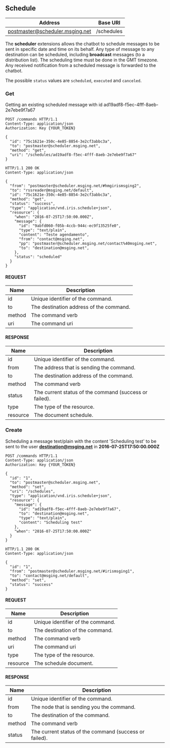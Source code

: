 ## Schedule

| Address                         | Base URI     |
|---------------------------------|--------------|
| postmaster@scheduler.msging.net | /schedules   |

The **scheduler** extensions allows the chatbot to schedule messages to be sent in specific date and time on its behalf. Any type of message to any destination can be scheduled, including **broadcast** messages (to a distribution list). The scheduling time must be done in the GMT timezone. Any received notification from a scheduled message is forwarded to the chatbot.

The possible `status` values are `scheduled`, `executed` and `canceled`. 

### Get

Getting an existing scheduled message with id ad19adf8-f5ec-4fff-8aeb-2e7ebe9f7a67

```http
POST /commands HTTP/1.1
Content-Type: application/json
Authorization: Key {YOUR_TOKEN}

{  
  "id": "75c1621e-350c-4e85-8854-3e2cf3abbc3a",
  "to": "postmaster@scheduler.msging.net",
  "method": "get",
  "uri": "/schedules/ad19adf8-f5ec-4fff-8aeb-2e7ebe9f7a67"
}
```

```http
HTTP/1.1 200 OK
Content-Type: application/json

{
  "from": "postmaster@scheduler.msging.net/#hmgirismsging2",
  "to": "rssreader@msging.net/default",
  "id": "75c1621e-350c-4e85-8854-3e2cf3abbc3a",
  "method": "get",
  "status": "success",
  "type": "application/vnd.iris.schedule+json",
  "resource": {
    "when": "2016-07-25T17:50:00.000Z",
    "message": {
      "id": "9abfd060-f05b-4ccb-944c-ec9f13525fe0",
      "type": "text/plain",
      "content": "Teste agendamento",
      "from": "contact@msging.net",
      "pp": "postmaster@scheduler.msging.net/contact%40msging.net",
      "to": "destination@msging.net",
    },
    "status": "scheduled"
  }
}
```
#### REQUEST

| Name | Description |
|---------------------------------|--------------|
|  id    | Unique identifier of the command.   |
| to    | The destination address of the command.   |
| method    | The command verb   |
| uri    | The command uri   |

#### RESPONSE

| Name | Description |
|---------------------------------|--------------|
| id    | Unique identifier of the command.   |
| from    | The address that is sending the command.   |
| to    | The destination address of the command.   |
| method    | The command verb   |
| status    | The current status of the command (success or failed).   |
| type | The type of the resource. |
| resource | The document schedule. |

### Create

Scheduling a message text/plain with the content 'Scheduling test' to be sent to the user **destination@msging.net** in **2016-07-25T17:50:00.000Z**

```http
POST /commands HTTP/1.1
Content-Type: application/json
Authorization: Key {YOUR_TOKEN}

{  
  "id": "1",
  "to": "postmaster@scheduler.msging.net",
  "method": "set",
  "uri": "/schedules",
  "type": "application/vnd.iris.schedule+json",
  "resource": {  
    "message": {  
      "id": "ad19adf8-f5ec-4fff-8aeb-2e7ebe9f7a67",
      "to": "destination@msging.net",
      "type": "text/plain",
      "content": "Scheduling test"
    },
    "when": "2016-07-25T17:50:00.000Z"
  }
}
```

```http
HTTP/1.1 200 OK
Content-Type: application/json

{ 
  "id": "1",
  "from": "postmaster@scheduler.msging.net/#irismsging1",
  "to": "contact@msging.net/default",
  "method": "set",
  "status": "success"
}
```


#### REQUEST

| Name | Description |
|---------------------------------|--------------|
| id    | Unique identifier of the command.   |
| to    | The destination of the command.   |
| method    | The command verb   |
| uri    | The command uri   |
| type | The type of the resource. |
| resource | The schedule document. |

#### RESPONSE

| Name | Description |
|---------------------------------|--------------|
| id    | Unique identifier of the command.   |
| from    | The node that is sending you the command.   |
| to    | The destination of the command.   |
| method    | The command verb   |
| status    | The current status of the command (success or failed). |

